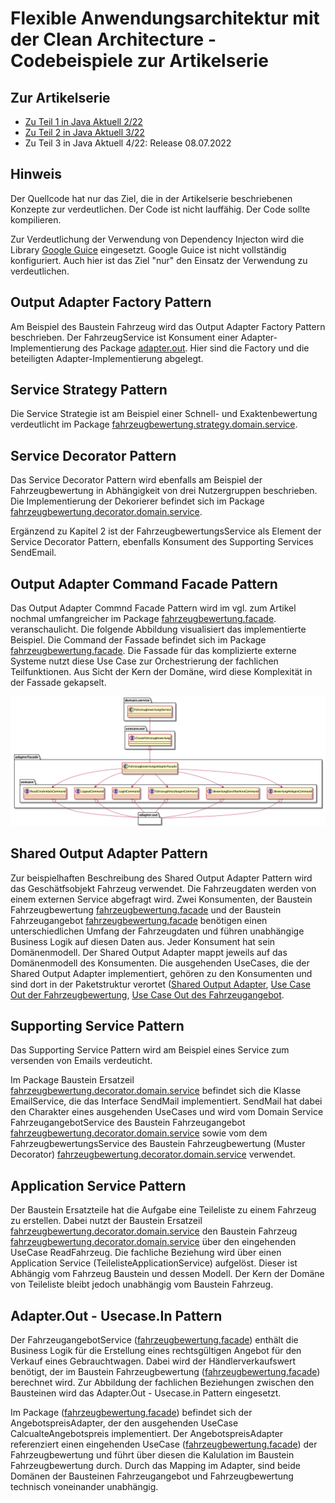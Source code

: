 # Flexible Anwendungsarchitektur mit der Clean Architecture - Codebeispiele zur Artikelserie

## Zur Artikelserie

* [Zu Teil 1 in Java Aktuell 2/22](https://www.doag.org/de/home/news/java-aktuell-022022-architektur/)
* [Zu Teil 2 in Java Aktuell 3/22](https://www.doag.org/de/home/news/java-aktuell-3-22-security/)
* Zu Teil 3 in Java Aktuell 4/22: Release 08.07.2022

## Hinweis
Der Quellcode hat nur das Ziel, die in der Artikelserie beschriebenen Konzepte zur verdeutlichen. Der Code ist nicht lauffähig.
Der Code sollte kompilieren.

Zur Verdeutlichung der Verwendung von Dependency Injecton wird die  Library [Google Guice](https://github.com/google/guice/wiki/Motivation) eingesetzt.
Google Guice ist nicht vollständig konfiguriert. Auch hier ist das Ziel "nur" den Einsatz der Verwendung zu verdeutlichen.

## Output Adapter Factory Pattern

Am Beispiel des Baustein Fahrzeug wird das Output Adapter Factory Pattern beschrieben. Der FahrzeugService ist Konsument einer Adapter-Implementierung 
des Package [adapter.out](https://github.com/MatthiasEschhold/clean-architecture-and-flexibility-patterns/tree/main/clean-flexible-architecture-parent/clean-architecture-and-flexibility-patterns/src/main/java/de/clean/architecture/fahrzeug/adapter/out). Hier sind die Factory und die beteiligten Adapter-Implementierung abgelegt.

## Service Strategy Pattern

Die Service Strategie ist am Beispiel einer Schnell- und Exaktenbewertung verdeutlicht im Package
[fahrzeugbewertung.strategy.domain.service](https://github.com/MatthiasEschhold/clean-architecture-and-flexibility-patterns/tree/main/clean-flexible-architecture-parent/clean-architecture-and-flexibility-patterns/src/main/java/de/clean/architecture/fahrzeugbewertung/strategy/domain/service).

## Service Decorator Pattern

Das Service Decorator Pattern wird ebenfalls am Beispiel der Fahrzeugbewertung in Abhängigkeit von drei 
Nutzergruppen beschrieben. Die Implementierung der Dekorierer befindet 
sich im Package [fahrzeugbewertung.decorator.domain.service](https://github.com/MatthiasEschhold/clean-architecture-and-flexibility-patterns/tree/main/clean-flexible-architecture-parent/clean-architecture-and-flexibility-patterns/src/main/java/de/clean/architecture/fahrzeugbewertung/decorator/domain/service).

Ergänzend zu Kapitel 2 ist der FahrzeugbewertungsService als Element der Service Decorator Pattern, 
ebenfalls Konsument des Supporting Services SendEmail.

## Output Adapter Command Facade Pattern

Das Output Adapter Commnd Facade Pattern wird im vgl. zum Artikel nochmal umfangreicher im
Package [fahrzeugbewertung.facade](https://github.com/MatthiasEschhold/clean-architecture-and-flexibility-patterns/tree/main/clean-flexible-architecture-parent/clean-architecture-and-flexibility-patterns/src/main/java/de/clean/architecture/fahrzeugbewertung/decorator/domain/service).
veranschaulicht. Die folgende Abbildung visualisiert das implementierte Beispiel. Die Command der Fassade
befindet sich im Package [fahrzeugbewertung.facade](https://github.com/MatthiasEschhold/clean-architecture-and-flexibility-patterns/tree/main/clean-flexible-architecture-parent/clean-architecture-and-flexibility-patterns/src/main/java/de/clean/architecture/fahrzeugbewertung/decorator/domain/service).
Die Fassade für das komplizierte externe Systeme nutzt diese Use Case zur Orchestrierung der fachlichen
Teilfunktionen. Aus Sicht der Kern der Domäne, wird diese Komplexität in der Fassade gekapselt.

![Output Adapter Command Facade](adapterfacade.png)

## Shared Output Adapter Pattern

Zur beispielhaften Beschreibung des Shared Output Adapter Pattern wird das Geschätfsobjekt Fahrzeug verwendet.
Die Fahrzeugdaten werden von einem externen Service abgefragt wird. Zwei Konsumenten,
der Baustein Fahrzeugbewertung [fahrzeugbewertung.facade](https://github.com/MatthiasEschhold/clean-architecture-and-flexibility-patterns/tree/main/clean-flexible-architecture-parent/clean-architecture-and-flexibility-patterns/src/main/java/de/clean/architecture/fahrzeugbewertung/decorator/domain/service)
und der Baustein Fahrzeugangebot [fahrzeugbewertung.facade](https://github.com/MatthiasEschhold/clean-architecture-and-flexibility-patterns/tree/main/clean-flexible-architecture-parent/clean-architecture-and-flexibility-patterns/src/main/java/de/clean/architecture/fahrzeugbewertung/decorator/domain/service)
benötigen einen unterschiedlichen Umfang der Fahrzeugdaten und führen unabhängige Business Logik auf diesen Daten aus.
Jeder Konsument hat sein Domänenmodell. Der Shared Output Adapter mappt jeweils auf das Domänenmodell
des Konsumenten. Die ausgehenden UseCases, die der Shared Output Adapter implementiert, gehören 
zu den Konsumenten und sind dort in der Paketstruktur verortet 
([Shared Output Adapter](https://github.com/MatthiasEschhold/clean-architecture-and-flexibility-patterns/tree/main/clean-flexible-architecture-parent/clean-architecture-and-flexibility-patterns/src/main/java/de/clean/architecture/fahrzeugbewertung/decorator/domain/service),
[Use Case Out der Fahrzeugbewertung](https://github.com/MatthiasEschhold/clean-architecture-and-flexibility-patterns/tree/main/clean-flexible-architecture-parent/clean-architecture-and-flexibility-patterns/src/main/java/de/clean/architecture/fahrzeugbewertung/decorator/domain/service),
[Use Case Out des Fahrzeugangebot](https://github.com/MatthiasEschhold/clean-architecture-and-flexibility-patterns/tree/main/clean-flexible-architecture-parent/clean-architecture-and-flexibility-patterns/src/main/java/de/clean/architecture/fahrzeugbewertung/decorator/domain/service).

## Supporting Service Pattern

Das Supporting Service Pattern wird am Beispiel eines Service zum versenden von Emails verdeuticht.

Im Package Baustein Ersatzeil [fahrzeugbewertung.decorator.domain.service](https://github.com/MatthiasEschhold/clean-architecture-and-flexibility-patterns/tree/main/clean-flexible-architecture-parent/clean-architecture-and-flexibility-patterns/src/main/java/de/clean/architecture/fahrzeugbewertung/decorator/domain/service)
befindet sich die Klasse EmailService, die das Interface SendMail implementiert. 
SendMail hat dabei den Charakter eines ausgehenden UseCases und wird vom Domain Service FahrzeugangebotService des Baustein Fahrzeugangebot
[fahrzeugbewertung.decorator.domain.service](https://github.com/MatthiasEschhold/clean-architecture-and-flexibility-patterns/tree/main/clean-flexible-architecture-parent/clean-architecture-and-flexibility-patterns/src/main/java/de/clean/architecture/fahrzeugbewertung/decorator/domain/service)
sowie vom dem FahrzeugbewertungsService des Baustein Fahrzeugbewertung (Muster Decorator) [fahrzeugbewertung.decorator.domain.service](https://github.com/MatthiasEschhold/clean-architecture-and-flexibility-patterns/tree/main/clean-flexible-architecture-parent/clean-architecture-and-flexibility-patterns/src/main/java/de/clean/architecture/fahrzeugbewertung/decorator/domain/service)
verwendet.

## Application Service Pattern

Der Baustein Ersatzteile hat die Aufgabe eine Teileliste zu einem Fahrzeug zu erstellen.
Dabei nutzt der Baustein Ersatzeil [fahrzeugbewertung.decorator.domain.service](https://github.com/MatthiasEschhold/clean-architecture-and-flexibility-patterns/tree/main/clean-flexible-architecture-parent/clean-architecture-and-flexibility-patterns/src/main/java/de/clean/architecture/fahrzeugbewertung/decorator/domain/service)
den Baustein Fahrzeug [fahrzeugbewertung.decorator.domain.service](https://github.com/MatthiasEschhold/clean-architecture-and-flexibility-patterns/tree/main/clean-flexible-architecture-parent/clean-architecture-and-flexibility-patterns/src/main/java/de/clean/architecture/fahrzeugbewertung/decorator/domain/service)
über den eingehenden UseCase ReadFahrzeug. Die fachliche Beziehung wird über einen 
Application Service (TeilelisteApplicationService) aufgelöst. Dieser ist Abhängig vom Fahrzeug
Baustein und dessen Modell. Der Kern der Domäne von Teileliste bleibt jedoch unabhängig vom Baustein
Fahrzeug.

## Adapter.Out - Usecase.In Pattern

Der FahrzeugangebotService 
([fahrzeugbewertung.facade](https://github.com/MatthiasEschhold/clean-architecture-and-flexibility-patterns/tree/main/clean-flexible-architecture-parent/clean-architecture-and-flexibility-patterns/src/main/java/de/clean/architecture/fahrzeugbewertung/decorator/domain/service))
enthält die Business Logik für die Erstellung eines rechtsgültigen Angebot
für den Verkauf eines Gebrauchtwagen. Dabei wird der Händlerverkaufswert benötigt, 
der im Baustein Fahrzeugbewertung
([fahrzeugbewertung.facade](https://github.com/MatthiasEschhold/clean-architecture-and-flexibility-patterns/tree/main/clean-flexible-architecture-parent/clean-architecture-and-flexibility-patterns/src/main/java/de/clean/architecture/fahrzeugbewertung/decorator/domain/service))
berechnet wird. Zur Abbildung der fachlichen Beziehungen zwischen den Bausteinen
wird das Adapter.Out - Usecase.in Pattern eingesetzt.

Im Package
([fahrzeugbewertung.facade](https://github.com/MatthiasEschhold/clean-architecture-and-flexibility-patterns/tree/main/clean-flexible-architecture-parent/clean-architecture-and-flexibility-patterns/src/main/java/de/clean/architecture/fahrzeugbewertung/decorator/domain/service))
befindet sich der AngebotspreisAdapter, der den ausgehenden UseCase CalcualteAngebotspreis
implementiert. Der AngebotspreisAdapter referenziert einen eingehenden UseCase
([fahrzeugbewertung.facade](https://github.com/MatthiasEschhold/clean-architecture-and-flexibility-patterns/tree/main/clean-flexible-architecture-parent/clean-architecture-and-flexibility-patterns/src/main/java/de/clean/architecture/fahrzeugbewertung/decorator/domain/service))
der Fahrzeugbewertung und führt über diesen die Kalulation im Baustein Fahrzeugbewertung durch. 
Durch das Mapping im Adapter,
sind beide Domänen der Bausteinen Fahrzeugangebot und Fahrzeugbewertung technisch voneinander unabhängig.